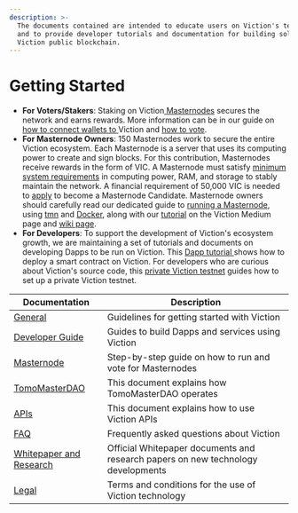 ```yaml
---
description: >-
  The documents contained are intended to educate users on Viction's technology
  and to provide developer tutorials and documentation for building solutions on
  Viction public blockchain.
---
```


# Getting Started

* **For Voters/Stakers**: Staking on Viction[ Masternodes](https://master.tomochain.com/) secures the network and earns rewards. More information can be in our guide on [how to connect wallets to ](https://docs.tomochain.com/general/how-to-connect-to-tomochain-network)Viction and [how to vote](https://youtu.be/tXp4WHl\_sxY).
* **For Masternode Owners**: 150 Masternodes work to secure the entire Viction ecosystem. Each Masternode is a server that uses its computing power to create and sign blocks. For this contribution, Masternodes receive rewards in the form of VIC. A Masternode must satisfy [minimum system requirements](masternode/requirements.md) in computing power, RAM, and storage to stably maintain the network. A financial requirement of 50,000 VIC is needed to [apply](masternode/apply-your-node.md) to become a Masternode Candidate. Masternode owners should carefully read our dedicated guide to [running a Masternode](masternode/run-a-full-node/), using [tmn](masternode/run-a-full-node/tmn.md) and [Docker](masternode/run-a-full-node/docker.md), along with our [tutorial](https://medium.com/tomochain/how-to-run-a-tomochain-masternode-from-a-to-z-3793752dc3d1) on the Viction Medium page and [wiki page](https://github.com/tomochain/docs/wiki).
* **For Developers**: To support the development of Viction's ecosystem growth, we are maintaining a set of tutorials and documents on developing Dapps to be run on Viction. This [Dapp tutorial ](https://docs.tomochain.com/developer-guide/building-dapp-on-tomochain)shows how to deploy a smart contract on Viction. For developers who are curious about Viction's source code, this [private Viction testnet](https://docs.tomochain.com/developer-guide/working-with-tomochain/tomochain-private-testnet-setup) guides how to set up a private Viction testnet.

| **Documentation**                                   | Description                                                                      |
| --------------------------------------------------- | -------------------------------------------------------------------------------- |
| [General](general/)                                 | Guidelines for getting started with Viction                                      |
| [Developer Guide](developer-guide/)                 | Guides to build Dapps and services using Viction                                 |
| [Masternode](masternode/)                           | Step-by-step guide on how to run and vote for Masternodes                        |
| [TomoMasterDAO](tomomasterdao/)                     | This document explains how TomoMasterDAO operates                                |
| [APIs](https://apidocs.tomochain.com)               | This document explains how to use Viction APIs                                   |
| [FAQ](faq/)                                         | Frequently asked questions about Viction                                         |
| [Whitepaper and Research](whitepaper-and-research/) | Official Whitepaper documents and research papers on new technology developments |
| [Legal](legal/)                                     | Terms and conditions for the use of Viction technology                           |

